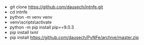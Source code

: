 
* git clone https://github.com/dausech/intnfe.git
* cd intnfe
* python -m venv venv
* venv\scripts\activate
* python -m pip install pip==9.0.3 
* pip install lxml
* pip install https://github.com/dausech/PyNFe/archive/master.zip

